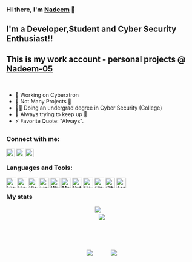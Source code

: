 ### Hi there, I'm [Nadeem](https://nadeem.is-a.dev) 👋 

## I'm a Developer,Student and Cyber Security Enthusiast!!

## This is my work account - personal projects @ <a href="https://github.com/Nadeem-05">Nadeem-05</a>
 &nbsp;&nbsp;&nbsp;&nbsp;&nbsp;&nbsp;&nbsp;&nbsp;&nbsp;&nbsp;
- 📑 Working on Cyberxtron
- 🌱 Not Many Projects 🔮
- 👨‍🎓 Doing an undergrad degree in Cyber Security (College)
- 👯 Always trying to keep up 🤝 
- ⚡ Favorite Quote: "Always".

### Connect with me:

[<img align="left" alt="nadeem.gq" width="22px" target="_blank" src="https://icon-library.com/images/website-icon-code/website-icon-code-29.jpg" />](https://nadeem.gq)
[<img align="left" alt="LinkedIn" width="22px" target="_blank" src="https://cdn-icons-png.flaticon.com/512/145/145807.png" />](https://www.linkedin.com/in/MNadeem05/)
[<img align="left" alt="Discord" width="22px" target="_blank" src="https://w7.pngwing.com/pngs/842/992/png-transparent-discord-computer-servers-teamspeak-discord-icon-video-game-smiley-online-chat-thumbnail.png" />](https://discord.com/users/733633836964905001)

<br />

### Languages and Tools:

<img align="left" alt="Visual Studio Code" width="26px" src="https://upload.wikimedia.org/wikipedia/commons/thumb/9/9a/Visual_Studio_Code_1.35_icon.svg/2048px-Visual_Studio_Code_1.35_icon.svg.png" />
<img align="left" alt="Fleet" width="26px" src="https://pbs.twimg.com/profile_images/1463886702548852744/AY8F8UB0_400x400.png" />

<img align="left" alt="Visual Studio" width="26px" src="https://upload.wikimedia.org/wikipedia/commons/thumb/5/59/Visual_Studio_Icon_2019.svg/1200px-Visual_Studio_Icon_2019.svg.png" />
<img align="left" alt="Linux" width="26px" src="https://upload.wikimedia.org/wikipedia/commons/thumb/f/f1/Icons8_flat_linux.svg/1200px-Icons8_flat_linux.svg.png" />
<img align="left" alt="Windows" width="26px" src="https://www.freeiconspng.com/thumbs/windows-icon-png/system-windows-icon-png-4.png" />
<img align="left" alt="Macintosh" width="26px" src="https://upload.wikimedia.org/wikipedia/commons/thumb/a/ab/Icon-Mac.svg/1024px-Icon-Mac.svg.png" />
<img align="left" alt="Python" width="26px" src="https://upload.wikimedia.org/wikipedia/commons/thumb/1/1f/Python_logo_01.svg/600px-Python_logo_01.svg.png" />
 <img align="left" alt="C++" width="26px" src="https://upload.wikimedia.org/wikipedia/commons/thumb/1/18/ISO_C%2B%2B_Logo.svg/1822px-ISO_C%2B%2B_Logo.svg.png" />
<img align="left" alt="Git" width="26px" src="https://git-scm.com/images/logos/downloads/Git-Icon-1788C.png" />
<img align="left" alt="GitHub" width="26px" src="https://github.githubassets.com/images/modules/logos_page/GitHub-Mark.png" />
<img align="left" alt="Terminal" width="26px" src="https://cdn0.iconfinder.com/data/icons/cosmo-multimedia/40/terminal-512.png" />
<br />

<h3>My stats</h3>
<p align = center>
<a href="https://git.io/streak-stats"><img src="https://github-readme-streak-stats.herokuapp.com?user=Nadeem-05&theme=transparent&date_format=M%20j%5B%2C%20Y%5D" /></a>
&nbsp;&nbsp;&nbsp;&nbsp; <br />
<a href="https://git.io/streak-stats"><img src="https://github-readme-stats.vercel.app/api?username=Nadeem-05&show_icons=true&theme=highcontrast&locale=en"
                            /></a>
 </p>
<br />
<br />
<br />
<p align="center">
<a href="https://git.io/streak-stats"><img src="https://github-readme-stats.vercel.app/api/top-langs/?username=Nadeem-05&layout=compact&theme=radical" align ="top"/></a>
 &nbsp;&nbsp;&nbsp;&nbsp;&nbsp;&nbsp;&nbsp;&nbsp;&nbsp;&nbsp;
<a href="https://git.io/streak-stats"><img src="https://github-profile-trophy.vercel.app/?username=Nadeem-05&theme=monokai&column=3&margin-w=15&margin-h=15" align = "relative"/></a>
<br />
  <br />
</p>
